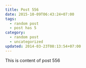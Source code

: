 ```yaml
---
title: Post 556
date: 2015-10-09T06:43:24+07:00
tags:
  - random post
  - post has 5
category:
  - random post
  - uncategorized
updated: 2014-03-23T08:13:54+07:00
---
```

This is content of post 556